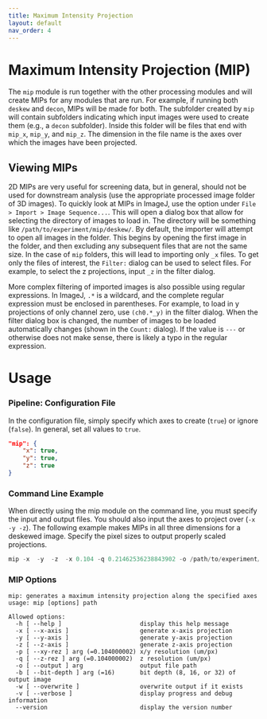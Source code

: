 ```yaml
---
title: Maximum Intensity Projection
layout: default
nav_order: 4
---
```


# Maximum Intensity Projection (MIP)

The `mip` module is run together with the other processing modules and will create MIPs for any modules that are run. For example, if running both `deskew` and `decon`, MIPs will be made for both. The subfolder created by `mip` will contain subfolders indicating which input images were used to create them (e.g., a `decon` subfolder). Inside this folder will be files that end with `mip_x`, `mip_y`, and `mip_z`. The dimension in the file name is the axes over which the images have been projected.

## Viewing MIPs

2D MIPs are very useful for screening data, but in general, should not be used for downstream analysis (use the appropriate processed image folder of 3D images). To quickly look at MIPs in ImageJ, use the option under `File > Import > Image Sequence...`. This will open a dialog box that allow for selecting the directory of images to load in. The directory will be something like `/path/to/experiment/mip/deskew/`. By default, the importer will attempt to open all images in the folder. This begins by opening the first image in the folder, and then excluding any subsequent files that are not the same size. In the case of `mip` folders, this will lead to importing only `_x` files. To get only the files of interest, the `Filter:` dialog can be used to select files. For example, to select the z projections, input `_z` in the filter dialog.

More complex filtering of imported images is also possible using regular expressions. In ImageJ, `.*` is a wildcard, and the complete regular expression must be enclosed in parentheses. For example, to load in y projections of only channel zero, use `(ch0.*_y)` in the filter dialog. When the filter dialog box is changed, the number of images to be loaded automatically changes (shown in the `Count:` dialog). If the value is `---` or otherwise does not make sense, there is likely a typo in the regular expression.


# Usage

### Pipeline: Configuration File
In the configuration file, simply specify which axes to create (`true`) or ignore (`false`). In general, set all values to `true`.

```json
"mip": {
    "x": true,
    "y": true,
    "z": true
}
```

### Command Line Example
When directly using the mip module on the command line, you must specify the input and output files. You should also input the axes to project over (`-x -y -z`). The following example makes MIPs in all three dimensions for a deskewed image. Specify the pixel sizes to output properly scaled projections.
```c
mip -x  -y  -z  -x 0.104 -q 0.21462536238843902 -o /path/to/experiment/mip/deskew/scan_Cam1_ch0_tile0_t0000_deskew_mip.tif /path/to/experiment/deskew/scan_Cam1_ch0_tile0_t0000_deskew.tif
```

### MIP Options

```text
mip: generates a maximum intensity projection along the specified axes
usage: mip [options] path

Allowed options:
  -h [ --help ]                      display this help message
  -x [ --x-axis ]                    generate x-axis projection
  -y [ --y-axis ]                    generate y-axis projection
  -z [ --z-axis ]                    generate z-axis projection
  -p [ --xy-rez ] arg (=0.104000002) x/y resolution (um/px)
  -q [ --z-rez ] arg (=0.104000002)  z resolution (um/px)
  -o [ --output ] arg                output file path
  -b [ --bit-depth ] arg (=16)       bit depth (8, 16, or 32) of output image
  -w [ --overwrite ]                 overwrite output if it exists
  -v [ --verbose ]                   display progress and debug information
  --version                          display the version number
```

